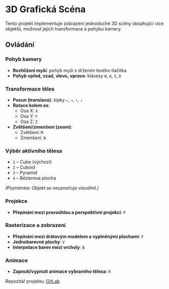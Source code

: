 # 3D Grafická Scéna

Tento projekt implementuje zobrazení jednoduché 3D scény obsahující více objektů, možnost jejich transformace a pohybu kamery.

## Ovládání

### Pohyb kamery
- **Rozhlížení myší**: pohyb myší s držením levého tlačítka
- **Pohyb vpřed, vzad, vlevo, vpravo**: klávesy `W`, `A`, `S`, `D`

### Transformace těles
- **Posun (translace)**: šipky `←`, `→`, `↑`, `↓`
- **Rotace kolem os**:
    - Osa X: `X`
    - Osa Y: `Y`
    - Osa Z: `Z`
- **Zvětšení/zmenšení (zoom)**:
    - Zvětšení: `M`
    - Zmenšení: `N`

### Výběr aktivního tělesa
- `1` – Cube (výchozí)
- `2` – Cuboid
- `3` – Pyramid
- `4` – Bézierova plocha

_(Poznámka: Objekt se neoznačuje vizuálně.)_

### Projekce
- **Přepínání mezi pravoúhlou a perspektivní projekcí**: `P`

### Rasterizace a zobrazení
- **Přepínání mezi drátovým modelem a vyplněnými plochami**: `F`
- **Jednobarevné plochy**: `V`
- **Interpolace barev mezi vrcholy**: `B`

### Animace
- **Zapnutí/vypnutí animace vybraného tělesa**: `R`

Repozitář projektu: [GitLab](https://gitlab.com/pgrf12243341/c04_pavlik_miroslav.git)


